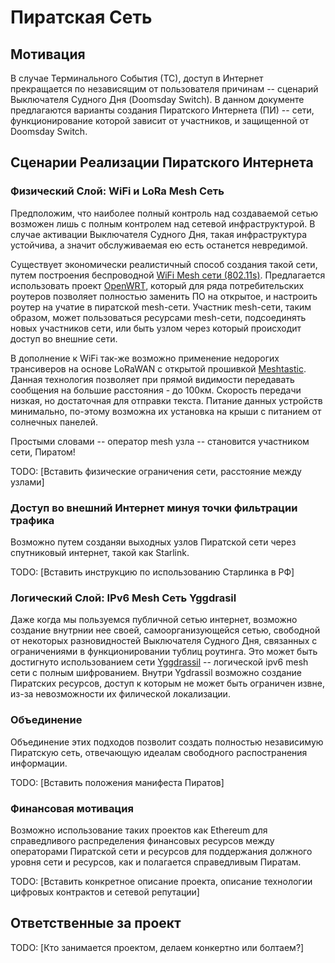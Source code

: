# Пиратская Сеть

## Мотивация

В случае Терминального События (ТС), доступ в Интернет прекращается по независящим от пользователя причинам -- сценарий Выключателя Судного Дня (Doomsday Switch). В данном документе предлагаются варианты создания Пиратского 
Интернета (ПИ) -- сети, функционирование которой зависит от участников, и защищенной от Doomsday Switch.

## Сценарии Реализации Пиратского Интернета

### Физический Слой: WiFi и LoRa Mesh Сеть

Предположим, что наиболее полный контроль над создаваемой сетью возможен лишь с полным контролем над сетевой инфраструктурой. В случае активации Выключателя Судного Дня, такая инфраструктура устойчива, а значит обслуживаемая ею есть останется невредимой.

Существует экономически реалистичный способ создания такой сети, путем построения беспроводной [WiFi Mesh сети (802.11s)](https://en.wikipedia.org/wiki/IEEE_802.11s). 
Предлагается использовать проект [OpenWRT](https://openwrt.org/), который для ряда потребительских роутеров позволяет полностью заменить ПО на открытое, и настроить роутер на учатие в пиратской mesh-сети. Участник mesh-сети, таким образом, может пользоваться ресурсами mesh-сети, подсоединять новых участников сети, или быть узлом через который происходит доступ во внешние сети.

В дополнение к WiFi так-же возможно применение недорогих трансиверов на основе LoRaWAN с открытой прошивкой [Meshtastic](https://meshtastic.org/).
Данная технология позволяет при прямой видимости передавать сообщения на большие расстояния - до 100км. Скорость передачи низкая, но достаточная для отправки текста. Питание данных устройств минимально, по-этому возможна их установка на крыши с питанием от солнечных панелей.

Простыми словами -- оператор mesh узла -- становится участником сети, Пиратом!

TODO: [Вставить физические ограничения сети, расстояние между узлами]

### Доступ во внешний Интернет минуя точки фильтрации трафика

Возможно путем созданяи выходных узлов Пиратской сети через спутниковый интернет, такой как Starlink.

TODO: [Вставить инструкцию по использованию Старлинка в РФ]

### Логический Слой: IPv6 Mesh Сеть Yggdrasil

Даже когда мы пользуемся публичной сетью интернет, возможно создание внутрнии нее своей, самоорганизующейся сетью, свободной от некоторых разновидностей Выключателя Судного Дня, связанных с ограничениями в функционировании тублиц роутинга. Это может быть достигнуто использованием сети [Yggdrassil](https://yggdrasil-network.github.io/) -- логической ipv6 mesh сети с полным шифрованием. Внутри Ygdrassil возможно создание Пиратских ресурсов, доступ к которым не может быть ограничен извне, из-за невозможности их филической локализации.

### Объединение

Объединение этих подходов позволит создать полностью независимую Пиратскую сеть, отвечающую идеалам свободного распостранения информации.

TODO: [Вставить положения манифеста Пиратов]

### Финансовая мотивация

Возможно использование таких проектов как Ethereum для справедливого распределения финансовых ресурсов между операторами Пиратской сети и ресурсов для поддержания должного уровня сети и ресурсов, как и полагается справедливым Пиратам.

TODO: [Вставить конкретное описание проекта, описание технологии цифровых контрактов и сетевой репутации]

## Ответственные за проект

TODO: [Кто занимается проектом, делаем конкертно или болтаем?]
